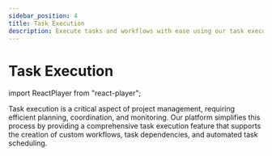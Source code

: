 ```yaml
---
sidebar_position: 4
title: Task Execution
description: Execute tasks and workflows with ease using our task execution feature. Our platform supports the creation of custom workflows, task dependencies, and automated task scheduling. By streamlining task management, you can focus on productivity and collaboration.
---
```


# Task Execution

import ReactPlayer from "react-player";

<p align="center">
  <ReactPlayer
    width={"100%"}
    height={"100%"}
    controls
    playing={true}
    loop
    url={
      "https://github.com/user-attachments/assets/5111dfb1-687e-4fe6-a6bc-9c5e1a11abd4"
    }
  />
</p>

Task execution is a critical aspect of project management, requiring efficient planning, coordination, and monitoring. Our platform simplifies this process by providing a comprehensive task execution feature that supports the creation of custom workflows, task dependencies, and automated task scheduling.

